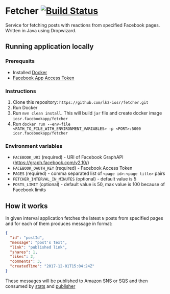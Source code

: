 # Fetcher [![Build Status](https://travis-ci.org/lk2-iosr/fetcher.svg?branch=master)](https://travis-ci.org/lk2-iosr/fetcher)

Service for fetching posts with reactions from specified Facebook pages.
Written in Java using Dropwizard.

## Running application locally

### Prerequsits 
 * Installed [Docker](https://docs.docker.com/engine/installation/)
 * [Facebook App Access Token](https://developers.facebook.com/docs/facebook-login/access-tokens/#apptokens)

### Instructions
1. Clone this repository: 
```https://github.com/lk2-iosr/fetcher.git```
2. Run Docker
3. Run 
```mvn clean install```. 
This will build `jar` file and create docker image ``iosr.facebookapp/fetcher``
4. Run 
```docker run --env-file <PATH_TO_FILE_WITH_ENVIRONMENT_VARIABLES> -p <PORT>:5000 iosr.facebookapp/fetcher```

### Environment variables

* `FACEBOOK_URI` (required) - URI of Facebook GraphAPI (https://graph.facebook.com/v2.10/)
* `FACEBOOK_OAUTH_KEY` (required) - Facebook Access Token
* `PAGES` (required) - comma separated list of `<page id>:<page title>` pairs
* `FETCHER_INTERVAL_IN_MINUTES` (optional) - default value is 5
* `POSTS_LIMIT` (optional) - default value is 50, max value is 100 because of Facebook limits

## How it works
In given interval application fetches the latest `N` posts from specified pages and for each of them produces message in format:
```json
{
  "id": "postId",
  "message": "post's text",
  "link": "published link",
  "shares": 1, 
  "likes": 2,
  "comments": 3,
  "createdTime": "2017-12-01T15:04:24Z"
}
```

These messages will be published to Amazon SNS or SQS and then consumed by [stats](https://github.com/lk2-iosr/stats) and [publisher](https://github.com/lk2-iosr/publisher)

